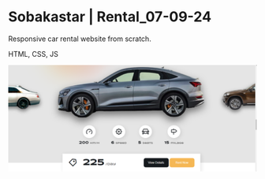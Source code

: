 # Sobakastar | Rental_07-09-24
 Responsive car rental website from scratch.

 HTML, CSS, JS

 ![](./demo.png)

